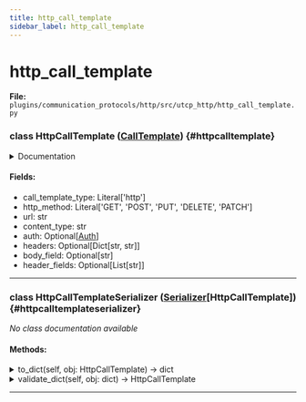 ```yaml
---
title: http_call_template
sidebar_label: http_call_template
---
```


# http_call_template

**File:** `plugins/communication_protocols/http/src/utcp_http/http_call_template.py`

### class HttpCallTemplate ([CallTemplate](./../../../../../core/utcp/data/call_template.md#calltemplate)) {#httpcalltemplate}

<details>
<summary>Documentation</summary>

Provider configuration for HTTP-based tools.

Supports RESTful HTTP/HTTPS APIs with various HTTP methods, authentication,
custom headers, and flexible request/response handling. Supports URL path
parameters using \{parameter_name\} syntax. All tool arguments not mapped to
URL body, headers or query pattern parameters are passed as query parameters using '?arg_name=\{arg_value\}'.


**Attributes**

- **`call_template_type`**: Always "http" for HTTP providers.
- **`http_method`**: The HTTP method to use for requests.
- **`url`**: The base URL for the HTTP endpoint. Supports path parameters like
  "https://api.example.com/users/{user_id}/posts/{post_id}".
- **`content_type`**: The Content-Type header for requests.
- **`auth`**: Optional authentication configuration.
- **`headers`**: Optional static headers to include in all requests.
- **`body_field`**: Name of the tool argument to map to the HTTP request body.
- **`header_fields`**: List of tool argument names to map to HTTP request headers.
</details>

#### Fields:

- call_template_type: Literal['http']
- http_method: Literal['GET', 'POST', 'PUT', 'DELETE', 'PATCH']
- url: str
- content_type: str
- auth: Optional[[Auth](./../../../../../core/utcp/data/auth.md#auth)]
- headers: Optional[Dict[str, str]]
- body_field: Optional[str]
- header_fields: Optional[List[str]]

---

### class HttpCallTemplateSerializer ([Serializer](./../../../../../core/utcp/interfaces/serializer.md#serializer)[HttpCallTemplate]) {#httpcalltemplateserializer}

*No class documentation available*

#### Methods:

<details>
<summary>to_dict(self, obj: HttpCallTemplate) -> dict</summary>

*No method documentation available*
</details>

<details>
<summary>validate_dict(self, obj: dict) -> HttpCallTemplate</summary>

*No method documentation available*
</details>

---
